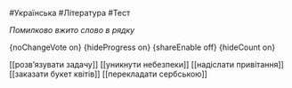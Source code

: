 #Українська #Література #Тест

*Помилково вжито слово в рядку*

{noChangeVote on}
{hideProgress on}
{shareEnable off}
{hideCount on}

[[розв’язувати задачу]]
[[уникнути небезпеки]]
[[надіслати привітання]]
[[заказати букет квітів]]
[[перекладати сербською]]
